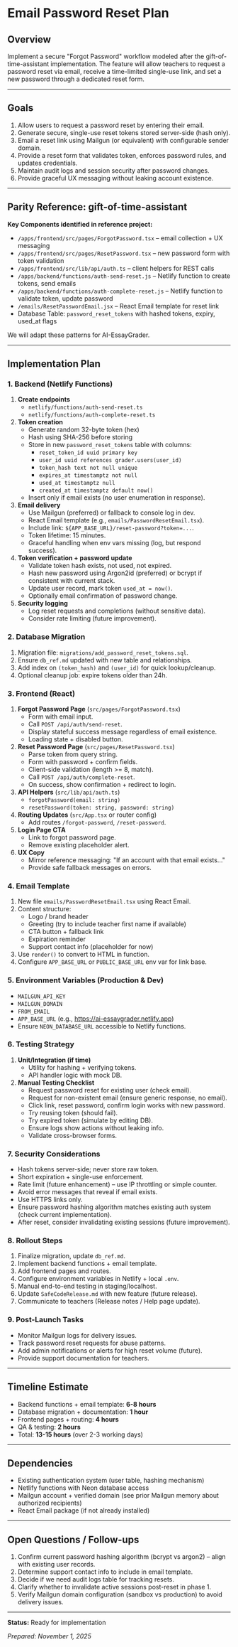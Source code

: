 # Email Password Reset Plan

## Overview
Implement a secure "Forgot Password" workflow modeled after the gift-of-time-assistant implementation. The feature will allow teachers to request a password reset via email, receive a time-limited single-use link, and set a new password through a dedicated reset form.

---

## Goals
1. Allow users to request a password reset by entering their email.
2. Generate secure, single-use reset tokens stored server-side (hash only).
3. Email a reset link using Mailgun (or equivalent) with configurable sender domain.
4. Provide a reset form that validates token, enforces password rules, and updates credentials.
5. Maintain audit logs and session security after password changes.
6. Provide graceful UX messaging without leaking account existence.

---

## Parity Reference: gift-of-time-assistant
**Key Components identified in reference project:**
- `/apps/frontend/src/pages/ForgotPassword.tsx` – email collection + UX messaging
- `/apps/frontend/src/pages/ResetPassword.tsx` – new password form with token validation
- `/apps/frontend/src/lib/api/auth.ts` – client helpers for REST calls
- `/apps/backend/functions/auth-send-reset.js` – Netlify function to create tokens, send emails
- `/apps/backend/functions/auth-complete-reset.js` – Netlify function to validate token, update password
- `/emails/ResetPasswordEmail.jsx` – React Email template for reset link
- Database Table: `password_reset_tokens` with hashed tokens, expiry, used_at flags

We will adapt these patterns for AI-EssayGrader.

---

## Implementation Plan

### 1. Backend (Netlify Functions)
1. **Create endpoints**
   - `netlify/functions/auth-send-reset.ts`
   - `netlify/functions/auth-complete-reset.ts`
2. **Token creation**
   - Generate random 32-byte token (hex)
   - Hash using SHA-256 before storing
   - Store in new `password_reset_tokens` table with columns:
     - `reset_token_id uuid primary key`
     - `user_id uuid references grader.users(user_id)`
     - `token_hash text not null unique`
     - `expires_at timestamptz not null`
     - `used_at timestamptz null`
     - `created_at timestamptz default now()`
   - Insert only if email exists (no user enumeration in response).
3. **Email delivery**
   - Use Mailgun (preferred) or fallback to console log in dev.
   - React Email template (e.g., `emails/PasswordResetEmail.tsx`).
   - Include link: `${APP_BASE_URL}/reset-password?token=...`.
   - Token lifetime: 15 minutes.
   - Graceful handling when env vars missing (log, but respond success).
4. **Token verification + password update**
   - Validate token hash exists, not used, not expired.
   - Hash new password using Argon2id (preferred) or bcrypt if consistent with current stack.
   - Update user record, mark token `used_at = now()`.
   - Optionally email confirmation of password change.
5. **Security logging**
   - Log reset requests and completions (without sensitive data).
   - Consider rate limiting (future improvement).

### 2. Database Migration
1. Migration file: `migrations/add_password_reset_tokens.sql`.
2. Ensure `db_ref.md` updated with new table and relationships.
3. Add index on `(token_hash)` and `(user_id)` for quick lookup/cleanup.
4. Optional cleanup job: expire tokens older than 24h.

### 3. Frontend (React)
1. **Forgot Password Page** (`src/pages/ForgotPassword.tsx`)
   - Form with email input.
   - Call `POST /api/auth/send-reset`.
   - Display stateful success message regardless of email existence.
   - Loading state + disabled button.
2. **Reset Password Page** (`src/pages/ResetPassword.tsx`)
   - Parse token from query string.
   - Form with password + confirm fields.
   - Client-side validation (length >= 8, match).
   - Call `POST /api/auth/complete-reset`.
   - On success, show confirmation + redirect to login.
3. **API Helpers** (`src/lib/api/auth.ts`)
   - `forgotPassword(email: string)`
   - `resetPassword(token: string, password: string)`
4. **Routing Updates** (`src/App.tsx` or router config)
   - Add routes `/forgot-password`, `/reset-password`.
5. **Login Page CTA**
   - Link to forgot password page.
   - Remove existing placeholder alert.
6. **UX Copy**
   - Mirror reference messaging: "If an account with that email exists..."
   - Provide safe fallback messages on errors.

### 4. Email Template
1. New file `emails/PasswordResetEmail.tsx` using React Email.
2. Content structure:
   - Logo / brand header
   - Greeting (try to include teacher first name if available)
   - CTA button + fallback link
   - Expiration reminder
   - Support contact info (placeholder for now)
3. Use `render()` to convert to HTML in function.
4. Configure `APP_BASE_URL` or `PUBLIC_BASE_URL` env var for link base.

### 5. Environment Variables (Production & Dev)
- `MAILGUN_API_KEY`
- `MAILGUN_DOMAIN`
- `FROM_EMAIL`
- `APP_BASE_URL` (e.g., https://ai-essaygrader.netlify.app)
- Ensure `NEON_DATABASE_URL` accessible to Netlify functions.

### 6. Testing Strategy
1. **Unit/Integration (if time)**
   - Utility for hashing + verifying tokens.
   - API handler logic with mock DB.
2. **Manual Testing Checklist**
   - Request password reset for existing user (check email).
   - Request for non-existent email (ensure generic response, no email).
   - Click link, reset password, confirm login works with new password.
   - Try reusing token (should fail).
   - Try expired token (simulate by editing DB).
   - Ensure logs show actions without leaking info.
   - Validate cross-browser forms.

### 7. Security Considerations
- Hash tokens server-side; never store raw token.
- Short expiration + single-use enforcement.
- Rate limit (future enhancement) – use IP throttling or simple counter.
- Avoid error messages that reveal if email exists.
- Use HTTPS links only.
- Ensure password hashing algorithm matches existing auth system (check current implementation).
- After reset, consider invalidating existing sessions (future improvement).

### 8. Rollout Steps
1. Finalize migration, update `db_ref.md`.
2. Implement backend functions + email template.
3. Add frontend pages and routes.
4. Configure environment variables in Netlify + local `.env`.
5. Manual end-to-end testing in staging/localhost.
6. Update `SafeCodeRelease.md` with new feature (future release).
7. Communicate to teachers (Release notes / Help page update).

### 9. Post-Launch Tasks
- Monitor Mailgun logs for delivery issues.
- Track password reset requests for abuse patterns.
- Add admin notifications or alerts for high reset volume (future).
- Provide support documentation for teachers.

---

## Timeline Estimate
- Backend functions + email template: **6-8 hours**
- Database migration + documentation: **1 hour**
- Frontend pages + routing: **4 hours**
- QA & testing: **2 hours**
- Total: **13-15 hours** (over 2-3 working days)

---

## Dependencies
- Existing authentication system (user table, hashing mechanism)
- Netlify functions with Neon database access
- Mailgun account + verified domain (see prior Mailgun memory about authorized recipients)
- React Email package (if not already installed)

---

## Open Questions / Follow-ups
1. Confirm current password hashing algorithm (bcrypt vs argon2) – align with existing user records.
2. Determine support contact info to include in email template.
3. Decide if we need audit logs table for tracking resets.
4. Clarify whether to invalidate active sessions post-reset in phase 1.
5. Verify Mailgun domain configuration (sandbox vs production) to avoid delivery issues.

---

**Status:** Ready for implementation

*Prepared: November 1, 2025*

